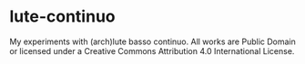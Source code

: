 # lute-continuo
My experiments with (arch)lute basso continuo. All works are Public Domain or licensed under a Creative Commons Attribution 4.0 International License.
